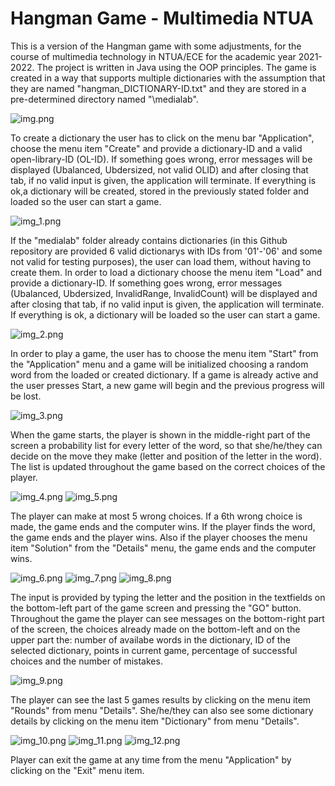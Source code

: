 # Hangman Game - Multimedia NTUA

This is a version of the Hangman game with some adjustments, for the course of multimedia technology in NTUA/ECE for the academic year 2021-2022.
The project is written in Java using the OOP principles. The game is  created in a way that supports multiple dictionaries with the assumption
that they are named "hangman_DICTIONARΥ-ID.txt" and they are stored in a pre-determined directory named "\medialab". 

![img.png](https://github.com/Chrysa712/HangmanGame/blob/master/medialab/images/README_images/img.png)

To create a dictionary the user has to click on the menu bar "Application", choose the menu item "Create" and provide a dictionary-ID and a valid
open-library-ID (OL-ID). If something  goes wrong, error messages will be displayed (Ubalanced, Ubdersized, not valid OLID) and after closing that
tab, if no valid input is given, the application will terminate. If everything is ok,a dictionary will be created, stored in the previously stated 
folder and loaded so the user can start a game. 

![img_1.png](https://github.com/Chrysa712/HangmanGame/blob/master/medialab/images/README_images/img_1.png)  

If the "medialab" folder already contains dictionaries (in this Github repository are provided 6 valid dictionarys with IDs from '01'-'06' and 
some not valid for testing purposes), the user can load them, without having to create them. In order to load a dictionary choose the menu item 
"Load" and provide a dictionary-ID. If something  goes wrong, error messages (Ubalanced, Ubdersized, InvalidRange, InvalidCount) will be displayed 
and after closing that tab, if no valid input is given, the application will terminate. If everything is ok, a dictionary will be loaded so the 
user can start a game.

![img_2.png](https://github.com/Chrysa712/HangmanGame/blob/master/medialab/images/README_images/img_2.png)

In order to play a game, the user has to choose the menu item "Start" from the "Application" menu and a game will be initialized choosing a random
word from the loaded or created dictionary. If a game is already active and the user presses Start, a new game will begin and the previous progress
will be lost.

![img_3.png](https://github.com/Chrysa712/HangmanGame/blob/master/medialab/images/README_images/img_3.png)

When the game starts, the player is shown in the middle-right part of the screen a probability list for every letter of the word, so that she/he/they
can decide on the move they make (letter and position of the letter in the word). The list is updated throughout the game based on the correct
choices of the player. 

![img_4.png](https://github.com/Chrysa712/HangmanGame/blob/master/medialab/images/README_images/img_4.png)  ![img_5.png](https://github.com/Chrysa712/HangmanGame/blob/master/medialab/images/README_images/img_5.png)

The player can make at most 5 wrong choices. If a 6th wrong choice is made, the game ends and the computer wins. If the 
player finds the word, the game ends and the player wins. Also if the player chooses the menu item "Solution" from the "Details" menu, the game 
ends and the computer wins.

![img_6.png](https://github.com/Chrysa712/HangmanGame/blob/master/medialab/images/README_images/img_6.png)  ![img_7.png](https://github.com/Chrysa712/HangmanGame/blob/master/medialab/images/README_images/img_7.png)  ![img_8.png](https://github.com/Chrysa712/HangmanGame/blob/master/medialab/images/README_images/img_8.png)

The input is provided by typing the letter and the position in the textfields on the bottom-left part of the game screen and pressing the "GO" 
button. Throughout the game the player can see messages on the bottom-right part of the screen, the choices already made on the bottom-left and on
the upper part the: number of availabe words in the dictionary, ID of the selected dictionary, points in current game, percentage of successful
choices and the number of mistakes. 

![img_9.png](https://github.com/Chrysa712/HangmanGame/blob/master/medialab/images/README_images/img_9.png)

The player can see the last 5 games results by clicking on the menu item "Rounds" from menu "Details". She/he/they can also see some dictionary
details by clicking on the menu item "Dictionary" from menu "Details".

![img_10.png](https://github.com/Chrysa712/HangmanGame/blob/master/medialab/images/README_images/img_10.png)  ![img_11.png](https://github.com/Chrysa712/HangmanGame/blob/master/medialab/images/README_images/img_11.png)  ![img_12.png](https://github.com/Chrysa712/HangmanGame/blob/master/medialab/images/README_images/img_12.png)

Player can exit the game at any time from the menu "Application" by clicking on the "Exit" menu item.
